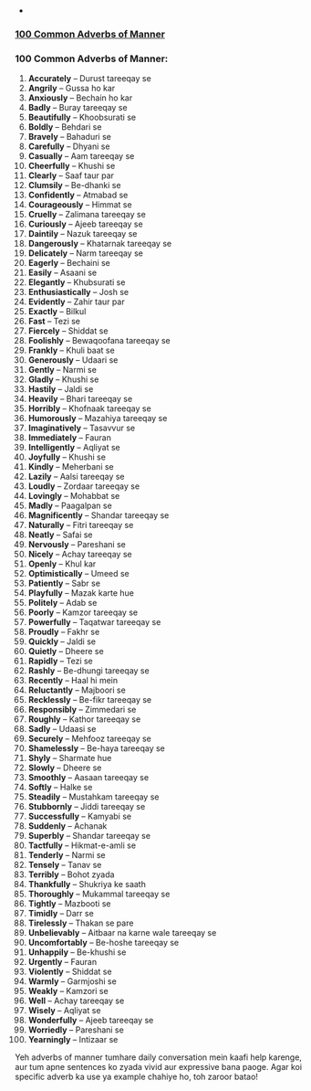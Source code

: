 - 
### **[100 Common Adverbs of Manner](#100-common-adverbs-of-manner)**


### **100 Common Adverbs of Manner:**

1. **Accurately** – Durust tareeqay se
2. **Angrily** – Gussa ho kar
3. **Anxiously** – Bechain ho kar
4. **Badly** – Buray tareeqay se
5. **Beautifully** – Khoobsurati se
6. **Boldly** – Behdari se
7. **Bravely** – Bahaduri se
8. **Carefully** – Dhyani se
9. **Casually** – Aam tareeqay se
10. **Cheerfully** – Khushi se
11. **Clearly** – Saaf taur par
12. **Clumsily** – Be-dhanki se
13. **Confidently** – Atmabad se
14. **Courageously** – Himmat se
15. **Cruelly** – Zalimana tareeqay se
16. **Curiously** – Ajeeb tareeqay se
17. **Daintily** – Nazuk tareeqay se
18. **Dangerously** – Khatarnak tareeqay se
19. **Delicately** – Narm tareeqay se
20. **Eagerly** – Bechaini se
21. **Easily** – Asaani se
22. **Elegantly** – Khubsurati se
23. **Enthusiastically** – Josh se
24. **Evidently** – Zahir taur par
25. **Exactly** – Bilkul
26. **Fast** – Tezi se
27. **Fiercely** – Shiddat se
28. **Foolishly** – Bewaqoofana tareeqay se
29. **Frankly** – Khuli baat se
30. **Generously** – Udaari se
31. **Gently** – Narmi se
32. **Gladly** – Khushi se
33. **Hastily** – Jaldi se
34. **Heavily** – Bhari tareeqay se
35. **Horribly** – Khofnaak tareeqay se
36. **Humorously** – Mazahiya tareeqay se
37. **Imaginatively** – Tasavvur se
38. **Immediately** – Fauran
39. **Intelligently** – Aqliyat se
40. **Joyfully** – Khushi se
41. **Kindly** – Meherbani se
42. **Lazily** – Aalsi tareeqay se
43. **Loudly** – Zordaar tareeqay se
44. **Lovingly** – Mohabbat se
45. **Madly** – Paagalpan se
46. **Magnificently** – Shandar tareeqay se
47. **Naturally** – Fitri tareeqay se
48. **Neatly** – Safai se
49. **Nervously** – Pareshani se
50. **Nicely** – Achay tareeqay se
51. **Openly** – Khul kar
52. **Optimistically** – Umeed se
53. **Patiently** – Sabr se
54. **Playfully** – Mazak karte hue
55. **Politely** – Adab se
56. **Poorly** – Kamzor tareeqay se
57. **Powerfully** – Taqatwar tareeqay se
58. **Proudly** – Fakhr se
59. **Quickly** – Jaldi se
60. **Quietly** – Dheere se
61. **Rapidly** – Tezi se
62. **Rashly** – Be-dhungi tareeqay se
63. **Recently** – Haal hi mein
64. **Reluctantly** – Majboori se
65. **Recklessly** – Be-fikr tareeqay se
66. **Responsibly** – Zimmedari se
67. **Roughly** – Kathor tareeqay se
68. **Sadly** – Udaasi se
69. **Securely** – Mehfooz tareeqay se
70. **Shamelessly** – Be-haya tareeqay se
71. **Shyly** – Sharmate hue
72. **Slowly** – Dheere se
73. **Smoothly** – Aasaan tareeqay se
74. **Softly** – Halke se
75. **Steadily** – Mustahkam tareeqay se
76. **Stubbornly** – Jiddi tareeqay se
77. **Successfully** – Kamyabi se
78. **Suddenly** – Achanak
79. **Superbly** – Shandar tareeqay se
80. **Tactfully** – Hikmat-e-amli se
81. **Tenderly** – Narmi se
82. **Tensely** – Tanav se
83. **Terribly** – Bohot zyada
84. **Thankfully** – Shukriya ke saath
85. **Thoroughly** – Mukammal tareeqay se
86. **Tightly** – Mazbooti se
87. **Timidly** – Darr se
88. **Tirelessly** – Thakan se pare
89. **Unbelievably** – Aitbaar na karne wale tareeqay se
90. **Uncomfortably** – Be-hoshe tareeqay se
91. **Unhappily** – Be-khushi se
92. **Urgently** – Fauran
93. **Violently** – Shiddat se
94. **Warmly** – Garmjoshi se
95. **Weakly** – Kamzori se
96. **Well** – Achay tareeqay se
97. **Wisely** – Aqliyat se
98. **Wonderfully** – Ajeeb tareeqay se
99. **Worriedly** – Pareshani se
100. **Yearningly** – Intizaar se

Yeh adverbs of manner tumhare daily conversation mein kaafi help karenge, aur tum apne sentences ko zyada vivid aur expressive bana paoge. Agar koi specific adverb ka use ya example chahiye ho, toh zaroor batao!
